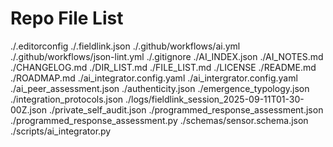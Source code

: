 # Repo File List
./.editorconfig
./.fieldlink.json
./.github/workflows/ai.yml
./.github/workflows/json-lint.yml
./.gitignore
./AI_INDEX.json
./AI_NOTES.md
./CHANGELOG.md
./DIR_LIST.md
./FILE_LIST.md
./LICENSE
./README.md
./ROADMAP.md
./ai_integrator.config.yaml
./ai_intergrator.config.yaml
./ai_peer_assessment.json
./authenticity.json
./emergence_typology.json
./integration_protocols.json
./logs/fieldlink_session_2025-09-11T01-30-00Z.json
./private_self_audit.json
./programmed_response_assessment.json
./programmed_response_assessment.py
./schemas/sensor.schema.json
./scripts/ai_integrator.py

